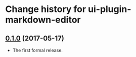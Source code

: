 # Change history for ui-plugin-markdown-editor

## [0.1.0](https://github.com/folio-org/ui-plugin-markdown-editor/tree/v0.1.0) (2017-05-17)

* The first formal release.

